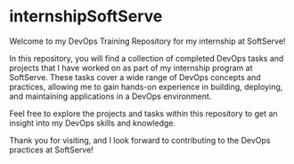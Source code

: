# internshipSoftServe

Welcome to my DevOps Training Repository for my internship at SoftServe!

In this repository, you will find a collection of completed DevOps tasks and projects that I have worked on as part of my internship program at SoftServe. These tasks cover a wide range of DevOps concepts and practices, allowing me to gain hands-on experience in building, deploying, and maintaining applications in a DevOps environment.



Feel free to explore the projects and tasks within this repository to get an insight into my DevOps skills and knowledge. 

Thank you for visiting, and I look forward to contributing to the DevOps practices at SoftServe!
